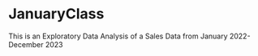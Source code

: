 # JanuaryClass
This is an Exploratory Data Analysis of a Sales Data from January 2022-December 2023
